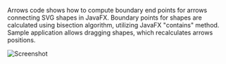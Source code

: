 Arrows code shows how to compute boundary end points for arrows connecting SVG shapes in JavaFX.
Boundary points for shapes are calculated using bisection algorithm, utilizing JavaFX "contains" method.
Sample application allows dragging shapes, which recalculates arrows positions.

![Screenshot](https://github.com/downloads/rafalrusin/javafx/arrows.png "Screenshot")
